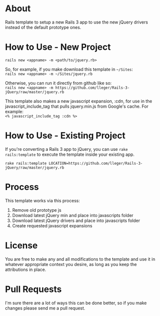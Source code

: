 About
=====
Rails template to setup a new Rails 3 app to use the new jQuery drivers instead of the default prototype ones.

How to Use - New Project
========================
`rails new <appname> -m <path/to/jquery.rb>`

So, for example, if you make download this template in `~/Sites`:<br>
`rails new <appname> -m ~/Sites/jquery.rb`

Otherwise, you can run it directly from github like so:<br>
`rails new <appname> -m https://github.com/lleger/Rails-3-jQuery/raw/master/jquery.rb`

This template also makes a new javascript expansion, :cdn, for use in the javascript_include_tag that pulls jquery.min.js from Google's cache. For example:<br>
`<% javascript_include_tag :cdn %>`

How to Use - Existing Project
=============================
If you're converting a Rails 3 app to jQuery, you can use
`rake rails:template` to execute the template inside your existing app.

`rake rails:template LOCATION=https://github.com/lleger/Rails-3-jQuery/raw/master/jquery.rb`

Process
=======
This template works via this process:

1.	Remove old prototype js
2.  Download latest jQuery min and place into javascripts folder
3.  Download latest jQuery drivers and place into javascripts folder
4.  Create requested javascript expansions

License
=======
You are free to make any and all modifications to the template and use it in whatever appropriate context you desire, as long as you keep the attributions in place.

Pull Requests
=============
I'm sure there are a lot of ways this can be done better, so if you make changes please send me a pull request.
